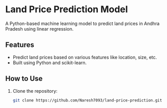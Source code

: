 # Land Price Prediction Model
A Python-based machine learning model to predict land prices in Andhra Pradesh using linear regression.

## Features
- Predict land prices based on various features like location, size, etc.
- Built using Python and scikit-learn.

## How to Use
1. Clone the repository:
   ```bash
   git clone https://github.com/Naresh7093/land-price-prediction.git
